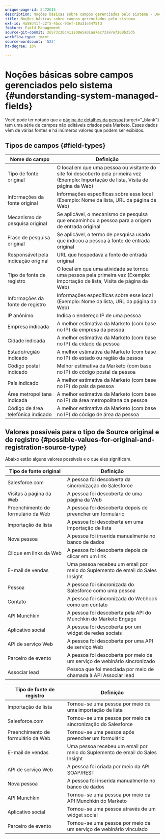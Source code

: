 ```yaml
---
unique-page-id: 5472615
description: Noções básicas sobre campos gerenciados pelo sistema - Documentação do Marketo - Documentação do produto
title: Noções básicas sobre campos gerenciados pelo sistema
exl-id: 4a58d41f-c2f5-4bcc-93ef-10a31e5475fd
feature: Field Management
source-git-commit: 26573c20c411208e5a01aa7ec73a97e7208b35d5
workflow-type: tm+mt
source-wordcount: '523'
ht-degree: 16%

---
```


# Noções básicas sobre campos gerenciados pelo sistema {#understanding-system-managed-fields}

Você pode ter notado que a [página de detalhes da pessoa](/help/marketo/product-docs/core-marketo-concepts/smart-lists-and-static-lists/managing-people-in-smart-lists/using-the-person-detail-page.md){target="_blank"} tem uma série de campos não editáveis criados pela Marketo. Esses dados vêm de várias fontes e há inúmeros valores que podem ser exibidos.

## Tipos de campos {#field-types}

<table><thead>
  <tr>
    <th>Nome do campo</th>
    <th>Definição</th>
  </tr></thead>
<tbody>
  <tr>
    <td>Tipo de fonte original</td>
    <td>O local em que uma pessoa ou visitante do site foi descoberto pela primeira vez (Exemplo: Importação de lista, Visita de página da Web)</td>
  </tr>
  <tr>
    <td>Informações da fonte original</td>
    <td>Informações específicas sobre esse local (Exemplo: Nome da lista, URL da página da Web)</td>
  </tr>
  <tr>
    <td>Mecanismo de pesquisa original</td>
    <td>Se aplicável, o mecanismo de pesquisa que encaminhou a pessoa para a origem de entrada original</td>
  </tr>
  <tr>
    <td>Frase de pesquisa original</td>
    <td>Se aplicável, o termo de pesquisa usado que indicou a pessoa à fonte de entrada original</td>
  </tr>
  <tr>
    <td>Responsável pela indicação original</td>
    <td>URL que hospedava a fonte de entrada original</td>
  </tr>
  <tr>
    <td>Tipo de fonte de registro</td>
    <td>O local em que uma atividade se tornou uma pessoa pela primeira vez (Exemplo: Importação de lista, Visita de página da Web)</td>
  </tr>
  <tr>
    <td>Informações da fonte de registro</td>
    <td>Informações específicas sobre esse local (Exemplo: Nome da lista, URL da página da Web)</td>
  </tr>
  <tr>
    <td>IP anônimo</td>
    <td>Indica o endereço IP de uma pessoa</td>
  </tr>
  <tr>
    <td>Empresa indicada</td>
    <td>A melhor estimativa da Marketo (com base no IP) da empresa da pessoa</td>
  </tr>
  <tr>
    <td>Cidade indicada</td>
    <td>A melhor estimativa da Marketo (com base no IP) da cidade da pessoa</td>
  </tr>
  <tr>
    <td>Estado/região indicado</td>
    <td>A melhor estimativa da Marketo (com base no IP) do estado ou região da pessoa</td>
  </tr>
  <tr>
    <td>Código postal indicado</td>
    <td>Melhor estimativa da Marketo (com base no IP) do código postal da pessoa</td>
  </tr>
  <tr>
    <td>País indicado</td>
    <td>A melhor estimativa da Marketo (com base no IP) do país da pessoa</td>
  </tr>
  <tr>
    <td>Área metropolitana indicada</td>
    <td>A melhor estimativa da Marketo (com base no IP) da área metropolitana da pessoa</td>
  </tr>
  <tr>
    <td>Código de área telefônica indicado</td>
    <td>A melhor estimativa da Marketo (com base no IP) do código de área da pessoa</td>
  </tr>
</tbody></table>

## Valores possíveis para o tipo de Source original e de registro {#possible-values-for-original-and-registration-source-type}

Abaixo estão alguns valores possíveis e o que eles significam.

<table><thead>
  <tr>
    <th>Tipo de fonte original</th>
    <th>Definição</th>
  </tr></thead>
<tbody>
  <tr>
    <td>Salesforce.com</td>
    <td>A pessoa foi descoberta da sincronização do Salesforce</td>
  </tr>
  <tr>
    <td>Visitas à página da Web</td>
    <td>A pessoa foi descoberta de uma página da Web</td>
  </tr>
  <tr>
    <td>Preenchimento de formulário da Web</td>
    <td>A pessoa foi descoberta depois de preencher um formulário</td>
  </tr>
  <tr>
    <td>Importação de lista</td>
    <td>A pessoa foi descoberta em uma importação de lista</td>
  </tr>
  <tr>
    <td>Nova pessoa</td>
    <td>A pessoa foi inserida manualmente no banco de dados</td>
  </tr>
  <tr>
    <td>Clique em links da Web</td>
    <td>A pessoa foi descoberta depois de clicar em um link</td>
  </tr>
  <tr>
    <td>E-mail de vendas</td>
    <td>Uma pessoa recebeu um email por meio do Suplemento de email do Sales Insight</td>
  </tr>
  <tr>
    <td>Pessoa</td>
    <td>A pessoa foi sincronizada do Salesforce como uma pessoa</td>
  </tr>
  <tr>
    <td>Contato</td>
    <td>A pessoa foi sincronizada do Webhook como um contato</td>
  </tr>
  <tr>
    <td>API Munchkin</td>
    <td>A pessoa foi descoberta pela API do Munchkin do Marketo Engage</td>
  </tr>
  <tr>
    <td>Aplicativo social</td>
    <td>A pessoa foi descoberta por um widget de redes sociais</td>
  </tr>
  <tr>
    <td>API de serviço Web</td>
    <td>A pessoa foi descoberta por uma API de serviço Web</td>
  </tr>
  <tr>
    <td>Parceiro de evento</td>
    <td>A pessoa foi descoberta por meio de um serviço de webinário sincronizado</td>
  </tr>
  <tr>
    <td>Associar lead</td>
    <td>Pessoa que foi mesclada por meio de chamada à API Associar lead</td>
  </tr>
</tbody></table>

<table><thead>
  <tr>
    <th>Tipo de fonte de registro</th>
    <th>Definição</th>
  </tr></thead>
<tbody>
  <tr>
    <td>Importação de lista</td>
    <td>Tornou-se uma pessoa por meio de uma importação de lista</td>
  </tr>
  <tr>
    <td>Salesforce.com</td>
    <td>Tornou-se uma pessoa por meio da sincronização do Salesforce</td>
  </tr>
  <tr>
    <td>Preenchimento de formulário da Web</td>
    <td>Tornou-se uma pessoa após preencher um formulário</td>
  </tr>
  <tr>
    <td>E-mail de vendas</td>
    <td>Uma pessoa recebeu um email por meio do Suplemento de email do Sales Insight</td>
  </tr>
  <tr>
    <td>API de serviço Web</td>
    <td>A pessoa foi criada por meio da API SOAP/REST</td>
  </tr>
  <tr>
    <td>Nova pessoa</td>
    <td>A pessoa foi inserida manualmente no banco de dados</td>
  </tr>
  <tr>
    <td>API Munchkin</td>
    <td>Tornou-se uma pessoa por meio da API Munchkin do Marketo</td>
  </tr>
  <tr>
    <td>Aplicativo social</td>
    <td>Tornou-se uma pessoa através de um widget social</td>
  </tr>
  <tr>
    <td>Parceiro de evento</td>
    <td>Tornou-se uma pessoa por meio de um serviço de webinário vinculado</td>
  </tr>
</tbody>
</table>
